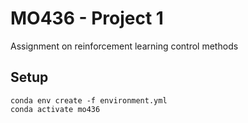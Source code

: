 # MO436 - Project 1
Assignment on reinforcement learning control methods


## Setup

```
conda env create -f environment.yml
conda activate mo436
```